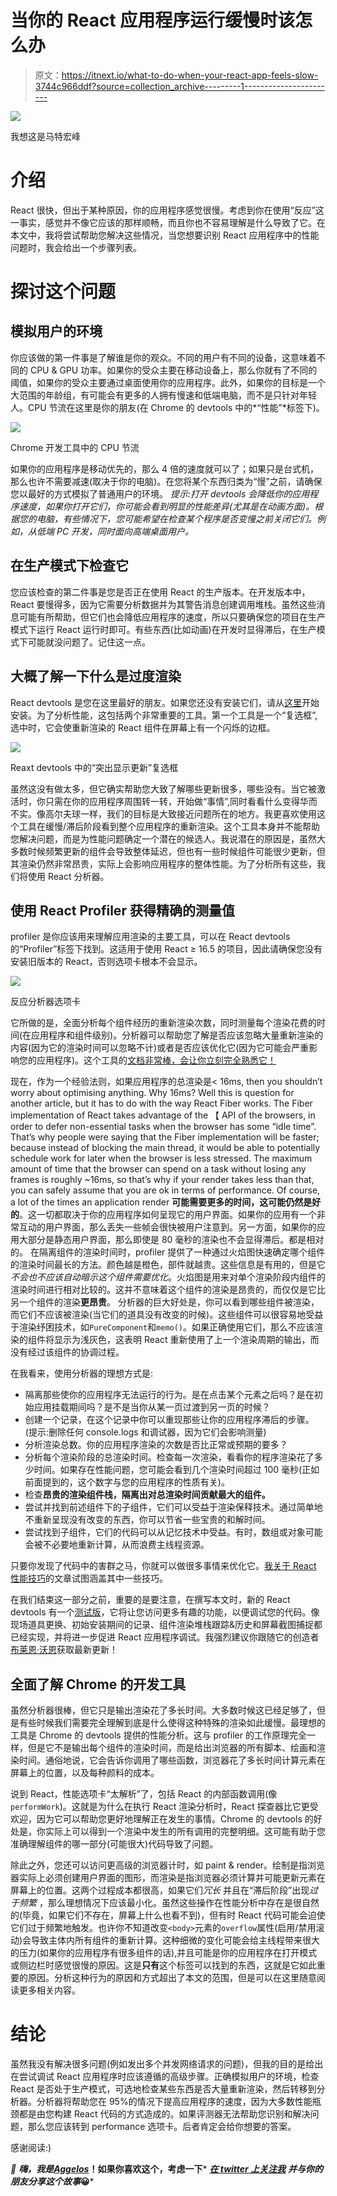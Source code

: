 # 当你的 React 应用程序运行缓慢时该怎么办

> 原文：<https://itnext.io/what-to-do-when-your-react-app-feels-slow-3744c966ddf?source=collection_archive---------1----------------------->

![](img/819d579c465273161d4bc5721ef7d535.png)

我想这是马特宏峰

# 介绍

React 很快，但出于某种原因，你的应用程序感觉很慢。考虑到你在使用“反应”这一事实，感觉并不像它应该的那样顺畅，而且你也不容易理解是什么导致了它。在本文中，我将尝试帮助您解决这些情况，当您想要识别 React 应用程序中的性能问题时，我会给出一个步骤列表。

# 探讨这个问题

## **模拟用户的环境**

你应该做的第一件事是了解谁是你的观众。不同的用户有不同的设备，这意味着不同的 CPU & GPU 功率。如果你的受众主要在移动设备上，那么你就有了不同的阈值，如果你的受众主要通过桌面使用你的应用程序。此外，如果你的目标是一个大范围的年龄组，有可能会有更多的人拥有慢速和低端电脑，而不是只针对年轻人。CPU 节流在这里是你的朋友(在 Chrome 的 devtools 中的*“性能”*标签下)。

![](img/739a11728658268d110566d4dc8cc7cb.png)

Chrome 开发工具中的 CPU 节流

如果你的应用程序是移动优先的，那么 4 倍的速度就可以了；如果只是台式机，那么也许不需要减速(取决于你的电脑)。在您将某个东西归类为“慢”之前，请确保您以最好的方式模拟了普通用户的环境。
*提示:打开 devtools 会降低你的应用程序速度，如果你打开它们，你可能会看到明显的性能差异(尤其是在动画方面)。根据您的电脑，有些情况下，您可能希望在检查某个程序是否变慢之前关闭它们。例如，从低端 PC 开发，同时面向高端桌面用户。*

## 在生产模式下检查它

您应该检查的第二件事是您是否正在使用 React 的生产版本。在开发版本中，React 要慢得多，因为它需要分析数据并为其警告消息创建调用堆栈。虽然这些消息可能有所帮助，但它们也会降低应用程序的速度，所以只要确保您的项目在生产模式下运行 React 运行时即可。有些东西(比如动画)在开发时显得滞后，在生产模式下可能就没问题了。记住这一点。

## 大概了解一下什么是过度渲染

React devtools 是您在这里最好的朋友。如果您还没有安装它们，请从[这里](https://chrome.google.com/webstore/detail/react-developer-tools/fmkadmapgofadopljbjfkapdkoienihi?hl=en)开始安装。为了分析性能，这包括两个非常重要的工具。第一个工具是一个“复选框”,选中时，它会使重新渲染的 React 组件在屏幕上有一个闪烁的边框。

![](img/545cb7398b89386946e71a6ee4a21921.png)

Reaxt devtools 中的“突出显示更新”复选框

虽然这没有做太多，但它确实帮助您大致了解哪些更新很多，哪些没有。当它被激活时，你只需在你的应用程序周围转一转，开始做“事情”,同时看看什么变得华而不实。像高尔夫球一样，我们的目标是大致接近问题所在的地方。我更喜欢使用这个工具在缓慢/滞后阶段看到整个应用程序的重新渲染。这个工具本身并不能帮助您解决问题，而是为性能问题确定一个潜在的候选人。我说潜在的原因是，虽然大多数时候频繁更新的组件会导致整体延迟，但也有一些时候组件可能很少更新，但其渲染仍然非常昂贵，实际上会影响应用程序的整体性能。为了分析所有这些，我们将使用 React 分析器。

## 使用 React Profiler 获得精确的测量值

profiler 是你应该用来理解应用渲染的主要工具，可以在 React devtools 的“Profiler”标签下找到。这适用于使用 React ≥ 16.5 的项目，因此请确保您没有安装旧版本的 React，否则选项卡根本不会显示。

![](img/2c8bc46b1656c4eba5673cd8427a0ea0.png)

反应分析器选项卡

它所做的是，全面分析每个组件经历的重新渲染次数，同时测量每个渲染花费的时间(在应用程序和组件级别)。分析器可以帮助您了解是否应该忽略大量重新渲染的内容(因为它的渲染时间可以忽略不计)或者是否应该优化它(因为它可能会严重影响您的应用程序)。这个工具的[文档非常棒，会让你立刻完全熟悉它！](https://reactjs.org/blog/2018/09/10/introducing-the-react-profiler.html)

现在，作为一个经验法则，如果应用程序的总渲染是< 16ms, then you shouldn’t worry about optimising anything. Why 16ms? Well this is question for another article, but it has to do with the way React Fiber works. The Fiber implementation of React takes advantage of the 【 API of the browsers, in order to defer non-essential tasks when the browser has some “idle time”. That’s why people were saying that the Fiber implementation will be faster; because instead of blocking the main thread, it would be able to potentially schedule work for later when the browser is less stressed. The maximum amount of time that the browser can spend on a task without losing any frames is roughly ~16ms, so that’s why if your render takes less than that, you can safely assume that you are ok in terms of performance. Of course, a lot of the times an application render **可能需要更多的时间，这可能仍然是好的**。这一切都取决于你的应用程序如何呈现它的用户界面。如果你的应用有一个非常互动的用户界面，那么丢失一些帧会很快被用户注意到。另一方面，如果你的应用大部分是静态用户界面，那么即使是 80 毫秒的渲染也不会显得滞后。都是相对的。
在隔离组件的渲染时间时，profiler 提供了一种通过火焰图快速确定哪个组件的渲染时间最长的方法。颜色越是橙色，部件就越贵。这些信息是有用的，但是它*不会也不应该自动暗示这个组件需要优化*。火焰图是用来对单个渲染阶段内组件的渲染时间进行相对比较的。这并不意味着这个组件的渲染是昂贵的，而仅仅是它比另一个组件的渲染**更昂贵**。
分析器的巨大好处是，你可以看到哪些组件被渲染，而它们不应该被渲染(当它们的道具没有改变的时候)。这些组件可以很容易地受益于渲染纾困技术，如`PureComponent`和`memo()`。如果正确使用它们，那么不应该渲染的组件将显示为浅灰色，这表明 React 重新使用了上一个渲染周期的输出，而没有经过该组件的协调过程。

在我看来，使用分析器的理想方式是:

*   隔离那些使你的应用程序无法运行的行为。是在点击某个元素之后吗？是在初始应用挂载期间吗？是不是当你从某一页过渡到另一页的时候？
*   创建一个记录，在这个记录中你可以重现那些让你的应用程序滞后的步骤。(提示:删除任何 console.logs 和调试器，因为它们会影响测量)
*   分析渲染总数。你的应用程序渲染的次数是否比正常或预期的要多？
*   分析每个渲染阶段的总渲染时间。检查每一次渲染，看看你的程序渲染花了多少时间。如果存在性能问题，您可能会看到几个渲染时间超过 100 毫秒(正如前面提到的，这个数字与您的应用程序的性质有关)。
*   检查**昂贵的渲染组件栈，隔离出对总渲染时间贡献最大的组件。**
*   尝试并找到前述组件下的子组件，它们可以受益于渲染保释技术。通过简单地不重新呈现没有改变的东西，你可以节省一些宝贵的和解时间。
*   尝试找到子组件，它们的代码可以从记忆技术中受益。有时，数组或对象可能会被不必要地重新计算，从而浪费主线程资源。

只要你发现了代码中的害群之马，你就可以做很多事情来优化它。[我关于 React 性能技巧](/6-tips-for-better-react-performance-4329d12c126b)的文章试图涵盖其中一些技巧。

在我们结束这一部分之前，重要的是要注意，在撰写本文时，新的 React devtools 有一个[测试版](https://react-devtools-experimental-chrome.now.sh/)，它将让您访问更多有趣的功能，以便调试您的代码。像现场道具更换、初始安装期间的记录、组件渲染堆栈跟踪&历史和屏幕截图捕捉都已经实现，并将进一步促进 React 应用程序调试。我强烈建议你跟随它的创造者[布莱恩·沃恩](https://twitter.com/brian_d_vaughn/)获取最新更新！

## 全面了解 Chrome 的开发工具

虽然分析器很棒，但它只是输出渲染花了多长时间。大多数时候这已经足够了，但是有些时候我们需要完全理解到底是什么使得这种特殊的渲染如此缓慢。最理想的工具是 Chrome 的 devtools 提供的性能分析。这与 profiler 的工作原理完全一样，但是它不是输出每个组件的渲染时间，而是给出浏览器的所有脚本、绘画和渲染时间。通俗地说，它会告诉你调用了哪些函数，浏览器花了多长时间计算元素在屏幕上的位置，以及每种颜料的成本。

说到 React，性能选项卡“太解析”了，包括 React 的内部函数调用(像`performWork`)。这就是为什么在执行 React 渲染分析时，React 探查器比它更受欢迎，因为它可以帮助您更好地理解正在发生的事情。Chrome 的 devtools 的好处是，你实际上可以得到一个渲染中发生的所有调用的完整明细。这可能有助于您准确理解组件的哪一部分(可能很大)代码导致了问题。

除此之外，您还可以访问更高级的浏览器计时，如 paint & render。绘制是指浏览器实际上必须创建用户界面的图形，而渲染是指浏览器必须计算并可能更新元素在屏幕上的位置。这两个过程成本都很高，如果它们*冗长* 并且在“滞后阶段”出现*过于频繁* ，那么理想情况下应该最小化。虽然这些操作在性能分析中存在是很自然的(毕竟，如果它们不存在，屏幕上什么也看不到)，但有时 React 代码可能会迫使它们过于频繁地触发。也许你不知道改变`<body>`元素的`overflow`属性(启用/禁用滚动)会导致主体内所有组件的重新计算。这种细微的变化可能会给主线程带来很大的压力(如果你的应用程序有很多组件的话),并且可能是你的应用程序在打开模式或侧边栏时感觉很慢的原因。这是**只有**这个标签可以找到的东西，这就是它如此重要的原因。分析这种行为的原因和方式超出了本文的范围，但是可以在这里随意阅读更多相关内容。

# **结论**

虽然我没有解决很多问题(例如发出多个并发网络请求的问题)，但我的目的是给出在尝试调试 React 应用程序时应该遵循的高级步骤。正确模拟用户的环境，检查 React 是否处于生产模式，可选地检查某些东西是否大量重新渲染，然后转移到分析器。分析器将帮助您在 95%的情况下提高应用程序的速度，因为大多数性能瓶颈都是由您构建 React 代码的方式造成的。如果评测器无法帮助您识别和解决问题，那么您应该转到 performance 选项卡。后者肯定会给你想要的答案。

感谢阅读:)

*👋 ***嗨，我是***[***Aggelos***](https://aggelosarvanitakis.me)***！如果你喜欢这个，考虑一下*** [***在 twitter 上关注我***](https://twitter.com/AggArvanitakis) ***并与你的朋友分享这个故事*😀***